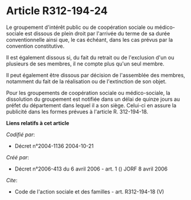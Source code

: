 # Article R312-194-24

Le groupement d'intérêt public ou de coopération sociale ou médico-sociale est dissous de plein droit par l'arrivée du terme
de sa durée conventionnelle ainsi que, le cas échéant, dans les cas prévus par la convention constitutive. 

Il est également dissous si, du fait du retrait ou de l'exclusion d'un ou plusieurs de ses membres, il ne compte plus qu'un
seul membre. 

Il peut également être dissous par décision de l'assemblée des membres, notamment du fait de la réalisation ou de
l'extinction de son objet. 

Pour les groupements de coopération sociale ou médico-sociale, la dissolution du groupement est notifiée dans un délai de
quinze jours au préfet du département dans lequel il a son siège. Celui-ci en assure la publicité dans les formes prévues à
l'article R. 312-194-18.

**Liens relatifs à cet article**

_Codifié par_:

  - Décret n°2004-1136 2004-10-21

_Créé par_:

  - Décret n°2006-413 du 6 avril 2006 - art. 1 () JORF 8 avril 2006

_Cite_:

  - Code de l'action sociale et des familles - art. R312-194-18 (V)
